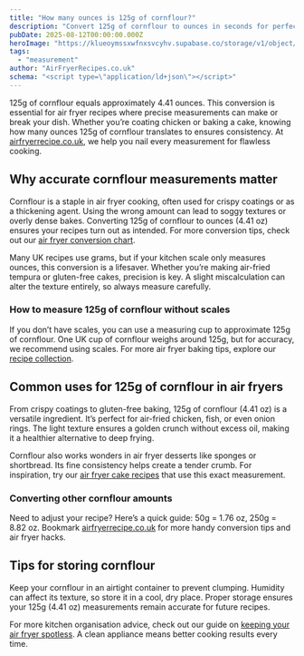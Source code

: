 ```yaml
---
title: "How many ounces is 125g of cornflour?"
description: "Convert 125g of cornflour to ounces in seconds for perfect air fryer baking. Get accurate UK measurements for flawless results every time."
pubDate: 2025-08-12T00:00:00.000Z
heroImage: "https://klueoymssxwfnxsvcyhv.supabase.co/storage/v1/object/public/md/125g-cornflour-to-ounces-81f2c306.webp"
tags:
  - "measurement"
author: "AirFryerRecipes.co.uk"
schema: "<script type=\"application/ld+json\"></script>"
---
```


<p>125g of cornflour equals approximately 4.41 ounces. This conversion is essential for air fryer recipes where precise measurements can make or break your dish. Whether you’re coating chicken or baking a cake, knowing how many ounces 125g of cornflour translates to ensures consistency. At <a href=https://www.airfryerrecipe.co.uk/>airfryerrecipe.co.uk</a>, we help you nail every measurement for flawless cooking.</p>  

<h2>Why accurate cornflour measurements matter</h2>  
<p>Cornflour is a staple in air fryer cooking, often used for crispy coatings or as a thickening agent. Using the wrong amount can lead to soggy textures or overly dense bakes. Converting 125g of cornflour to ounces (4.41 oz) ensures your recipes turn out as intended. For more conversion tips, check out our <a href=https://www.airfryerrecipe.co.uk/air-fryer-conversion-chart>air fryer conversion chart</a>.</p>  

<p>Many UK recipes use grams, but if your kitchen scale only measures ounces, this conversion is a lifesaver. Whether you’re making air-fried tempura or gluten-free cakes, precision is key. A slight miscalculation can alter the texture entirely, so always measure carefully.</p>  

<h3>How to measure 125g of cornflour without scales</h3>  
<p>If you don’t have scales, you can use a measuring cup to approximate 125g of cornflour. One UK cup of cornflour weighs around 125g, but for accuracy, we recommend using scales. For more air fryer baking tips, explore our <a href=https://www.airfryerrecipe.co.uk/recipes>recipe collection</a>.</p>  

<h2>Common uses for 125g of cornflour in air fryers</h2>  
<p>From crispy coatings to gluten-free baking, 125g of cornflour (4.41 oz) is a versatile ingredient. It’s perfect for air-fried chicken, fish, or even onion rings. The light texture ensures a golden crunch without excess oil, making it a healthier alternative to deep frying.</p>  

<p>Cornflour also works wonders in air fryer desserts like sponges or shortbread. Its fine consistency helps create a tender crumb. For inspiration, try our <a href=https://www.airfryerrecipe.co.uk/recipe-category/cakes>air fryer cake recipes</a> that use this exact measurement.</p>  

<h3>Converting other cornflour amounts</h3>  
<p>Need to adjust your recipe? Here’s a quick guide: 50g = 1.76 oz, 250g = 8.82 oz. Bookmark <a href=https://www.airfryerrecipe.co.uk/>airfryerrecipe.co.uk</a> for more handy conversion tips and air fryer hacks.</p>  

<h2>Tips for storing cornflour</h2>  
<p>Keep your cornflour in an airtight container to prevent clumping. Humidity can affect its texture, so store it in a cool, dry place. Proper storage ensures your 125g (4.41 oz) measurements remain accurate for future recipes.</p>  

<p>For more kitchen organisation advice, check out our guide on <a href=https://www.airfryerrecipe.co.uk/air-fryer-cleaner>keeping your air fryer spotless</a>. A clean appliance means better cooking results every time.</p>